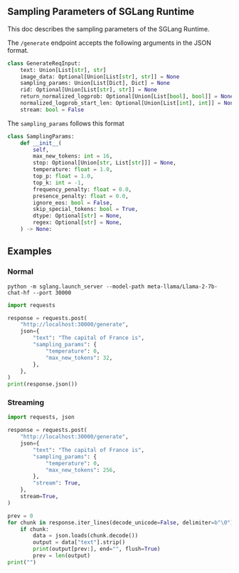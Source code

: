 ## Sampling Parameters of SGLang Runtime
This doc describes the sampling parameters of the SGLang Runtime.

The `/generate` endpoint accepts the following arguments in the JSON format.

```python
class GenerateReqInput:
    text: Union[List[str], str]
    image_data: Optional[Union[List[str], str]] = None
    sampling_params: Union[List[Dict], Dict] = None
    rid: Optional[Union[List[str], str]] = None
    return_normalized_logprob: Optional[Union[List[bool], bool]] = None
    normalized_logprob_start_len: Optional[Union[List[int], int]] = None
    stream: bool = False
```

The `sampling_params` follows this format

```python
class SamplingParams:
    def __init__(
        self,
        max_new_tokens: int = 16,
        stop: Optional[Union[str, List[str]]] = None,
        temperature: float = 1.0,
        top_p: float = 1.0,
        top_k: int = -1,
        frequency_penalty: float = 0.0,
        presence_penalty: float = 0.0,
        ignore_eos: bool = False,
        skip_special_tokens: bool = True,
        dtype: Optional[str] = None,
        regex: Optional[str] = None,
    ) -> None:
```

## Examples

### Normal
```
python -m sglang.launch_server --model-path meta-llama/Llama-2-7b-chat-hf --port 30000
```

```python
import requests

response = requests.post(
    "http://localhost:30000/generate",
    json={
        "text": "The capital of France is",
        "sampling_params": {
            "temperature": 0,
            "max_new_tokens": 32,
        },
    },
)
print(response.json())
```

### Streaming

```python
import requests, json

response = requests.post(
    "http://localhost:30000/generate",
    json={
        "text": "The capital of France is",
        "sampling_params": {
            "temperature": 0,
            "max_new_tokens": 256,
        },
        "stream": True,
    },
    stream=True,
)

prev = 0
for chunk in response.iter_lines(decode_unicode=False, delimiter=b"\0"):
    if chunk:
        data = json.loads(chunk.decode())
        output = data["text"].strip()
        print(output[prev:], end="", flush=True)
        prev = len(output)
print("")
```

